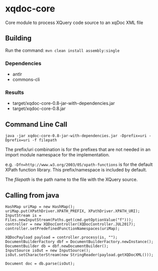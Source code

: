 # xqdoc-core
Core module to process XQuery code source to an xqDoc XML file

## Building

Run the command: ```mvn clean install assembly:single```

### Dependencies

* antlr
* commons-cli

### Results

* target/xqdoc-core-0.8-jar-with-dependencies.jar
* target/xqdoc-core-0.8.jar

## Command Line Call

```java -jar xqdoc-core-0.8-jar-with-dependencies.jar -Dprefix=uri -Dprefix=uri -f filepath```

The prefix/uri combination is for the prefixes that are not needed in an import module namespace for the implementation.

e.g.  ```-Dfn=http://www.w3.org/2003/05/xpath-functions``` 
is for the default XPath function library.  This prefix/namespace is included by default.

The *filepath* is the path name to the file with the XQuery source.

## Calling from java

    HashMap uriMap = new HashMap();
    uriMap.put(XPathDriver.XPATH_PREFIX, XPathDriver.XPATH_URI);
    InputStream is = Files.newInputStream(Paths.get(cmd.getOptionValue("f")));
    controller = new XQDocController(XQDocController.JUL2017);
    controller.setPredefinedFunctionNamespaces(uriMap);

    XQDocPayload payload = controller.process(is, "");
    DocumentBuilderFactory dbf = DocumentBuilderFactory.newInstance();
    DocumentBuilder db = dbf.newDocumentBuilder();
    InputSource isOut = new InputSource();
    isOut.setCharacterStream(new StringReader(payload.getXQDocXML()));

    Document doc = db.parse(isOut);


